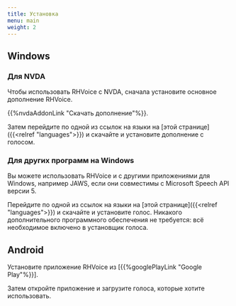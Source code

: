 ```yaml
---
title: Установка
menu: main
weight: 2
---
```


## Windows

### Для NVDA

Чтобы использовать RHVoice с NVDA, сначала установите основное
дополнение RHVoice.

{{%nvdaAddonLink "Скачать дополнение"%}}.

Затем перейдите по одной из ссылок на языки на [этой странице]({{<relref
"languages">}}) и скачайте и установите дополнение с голосом.

### Для других программ на Windows

Вы можете использовать RHVoice и с другими приложениями для Windows,
например JAWS, если они совместимы с Microsoft Speech API версии 5.

Перейдите по одной из ссылок на языки на [этой странице]({{<relref
"languages">}}) и скачайте и установите голос. Никакого
дополнительного программного обеспечения не требуется: всё необходимое
включено в установщик голоса.

## Android

Установите приложение RHVoice из [{{%googlePlayLink "Google Play"%}}].

Затем откройте приложение и загрузите голоса, которые хотите использовать.
